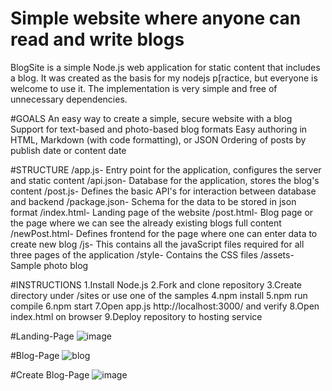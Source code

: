 # Simple website where anyone can read and write blogs
BlogSite is a simple Node.js web application for static content that includes a blog. It was created as the basis for my nodejs p[ractice, but everyone is welcome to 
use it. The implementation is very simple and free of unnecessary dependencies.

#GOALS
An easy way to create a simple, secure website with a blog
Support for text-based and photo-based blog formats
Easy authoring in HTML, Markdown (with code formatting), or JSON
Ordering of posts by publish date or content date

#STRUCTURE
/app.js- Entry point for the application, configures the server and static content
/api.json- Database for the application, stores the blog's content
/post.js- Defines the basic API's for interaction between database and backend
/package.json- Schema for the data to be stored in json format
/index.html- Landing page of the website
/post.html- Blog page or the page where we can see the already existing blogs full content
/newPost.html- Defines frontend for the page where one can enter data to create new blog
/js- This contains all the javaScript files required for all three pages of the application
/style- Contains the CSS files 
/assets- Sample photo blog

#INSTRUCTIONS
1.Install Node.js 
2.Fork and clone repository
3.Create directory under /sites or use one of the samples
4.npm install
5.npm run compile
6.npm start
7.Open app.js http://localhost:3000/ and verify
8.Open index.html on browser
9.Deploy repository to hosting service

#Landing-Page
![image](https://user-images.githubusercontent.com/58119582/187153318-2210f822-7321-4ce9-ba02-cd3d8fb8002d.png)

#Blog-Page
![blog](https://user-images.githubusercontent.com/58119582/187153460-944c339a-fbfa-4a10-b92b-ee0ca4580ff8.png)

#Create Blog-Page
![image](https://user-images.githubusercontent.com/58119582/187153579-1728b003-f53b-40f9-8697-070a882c5f3e.png)

